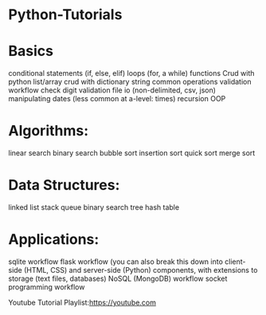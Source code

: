 # Python-Tutorials

<H1>Basics</H1>
conditional statements (if, else, elif)
loops (for, a while)
functions
Crud with python list/array
crud with dictionary
string common operations
validation workflow
check digit validation
file io (non-delimited, csv, json)
manipulating dates (less common at a-level: times)
recursion
OOP

<H1>Algorithms:</H1>
linear search
binary search
bubble sort
insertion sort
quick sort
merge sort

<h1>Data Structures:</h1>
linked list
stack
queue
binary search tree
hash table

<h1>Applications:</h1>
sqlite workflow
flask workflow (you can also break this down into client-side (HTML, CSS) and server-side (Python) components, with extensions to storage (text files, databases) 
NoSQL (MongoDB) workflow
socket programming workflow

Youtube Tutorial Playlist:https://youtube.com
